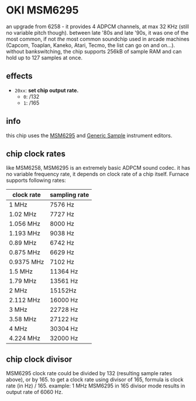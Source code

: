 # OKI MSM6295

an upgrade from 6258 - it provides 4 ADPCM channels, at max 32 KHz (still no variable pitch though). between late '80s and late '90s, it was one of the most common, if not _the_ most common soundchip used in arcade machines (Capcom, Toaplan, Kaneko, Atari, Tecmo, the list can go on and on...). without bankswitching, the chip supports 256kB of sample RAM and can hold up to 127 samples at once.

## effects

- `20xx`: **set chip output rate.**
  - `0`: /132
  - `1`: /165

## info

this chip uses the [MSM6295](../4-instrument/msm6295.md) and [Generic Sample](../4-instrument/sample.md) instrument editors.

## chip clock rates

like MSM6258, MSM6295 is an extremely basic ADPCM sound codec. it has no variable frequency rate, it depends on clock rate of a chip itself. Furnace supports following rates:

| clock rate         | sampling rate |
|--------------------|---------------|
| 1 MHz              | 7576 Hz       |
| 1.02 MHz           | 7727 Hz       |
| 1.056 MHz          | 8000 Hz       |
| 1.193 MHz          | 9038 Hz       |
| 0.89 MHz           | 6742 Hz       |
| 0.875 MHz          | 6629 Hz       |
| 0.9375 MHz         | 7102 Hz       |
| 1.5 MHz            | 11364 Hz      |
| 1.79 MHz           | 13561 Hz      |
| 2 MHz              | 15152Hz       |
| 2.112 MHz          | 16000 Hz      |
| 3 MHz              | 22728 Hz      |
| 3.58 MHz           | 27122 Hz      |
| 4 MHz              | 30304 Hz      |
| 4.224 MHz          | 32000 Hz      |

## chip clock divisor

MSM6295 clock rate could be divided by 132 (resulting sample rates above), or by 165.
to get a clock rate using divisor of 165, formula is clock rate (in Hz) / 165.
example: 1 MHz MSM6295 in 165 divisor mode results in output rate of 6060 Hz.

